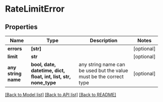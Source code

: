 # RateLimitError


## Properties
Name | Type | Description | Notes
------------ | ------------- | ------------- | -------------
**errors** | **[str]** |  | [optional] 
**limit** | **str** |  | [optional] 
**any string name** | **bool, date, datetime, dict, float, int, list, str, none_type** | any string name can be used but the value must be the correct type | [optional]

[[Back to Model list]](../README.md#documentation-for-models) [[Back to API list]](../README.md#documentation-for-api-endpoints) [[Back to README]](../README.md)


